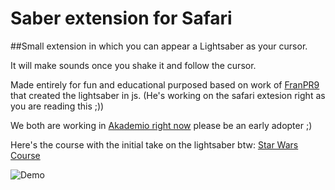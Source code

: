 Saber extension for Safari
=======


##Small extension in which you can appear a Lightsaber as your cursor.

It will make sounds once you shake it and follow the cursor.

Made entirely for fun and educational purposed based on work of [FranPR9](https://twitter.com/FranPR9) that created the lightsaber in js. (He's working on the safari extesion right as you are reading this ;))

We both are working in [Akademio right now](http://www.akademio.xyz) please be an early adopter ;)

Here's the course with the initial take on the lightsaber btw:
[Star Wars Course](http://www.akademio.xyz/beta/starwars)


![Demo](https://dl.dropboxusercontent.com/u/80435/lightsaber.gif)
